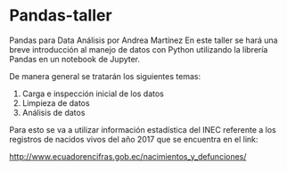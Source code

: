# Pandas-taller
Pandas para Data Análisis por Andrea Martínez
En este taller se hará una breve introducción al manejo de datos con Python utilizando la librería Pandas en un notebook de Jupyter.

De manera general se tratarán los siguientes temas:

1) Carga e inspección inicial de los datos
2) Limpieza de datos
3) Análisis de datos

Para esto se va a utilizar información estadística del INEC referente a los registros de nacidos vivos del año 2017 que se encuentra en el link:

http://www.ecuadorencifras.gob.ec/nacimientos_y_defunciones/
